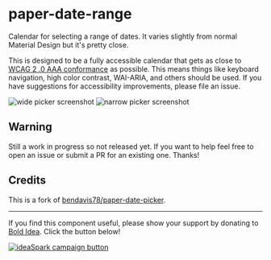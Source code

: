 paper-date-range
=================

Calendar for selecting a range of dates. It varies slightly from normal
Material Design but it's pretty close.

This is designed to be a fully accessible calendar that gets as close to 
[WCAG 2 .0 AAA conformance](https://www.w3.org/TR/WCAG20/#conformance) as
possible. This means things like keyboard navigation, high color
contrast, WAI-ARIA, and others should be used. If you have suggestions
for accessibility improvements, please file an issue. 

![wide picker screenshot][wide] ![narrow picker screenshot][narrow]

## Warning

Still a work in progress so not released yet. If you want to help feel
free to open an issue or submit a PR for an existing one. Thanks!

## Credits

This is a fork of [bendavis78/paper-date-picker](https://github.com/bendavis78/paper-date-picker).

---

If you find this component useful, please show your support by donating to
[Bold Idea](http://boldidea.org). Click the button below!

[![ideaSpark campaign button][donate]](https://donorbox.org/bold-idea-make-ideaspark-possible-for-dallas-area-students)

[wide]: https://s9.postimg.cc/xropz5pkv/desktop-calendar.jpg
[narrow]: https://s9.postimg.cc/hgom2uksv/mobile-calendar.jpg
[donate]: http://www.boldidea.org/donate-badge-md-1.png